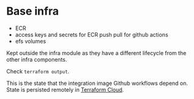# Base infra

- ECR
- access keys and secrets for ECR push pull for github actions
- efs volumes

Kept outside the infra module as they have a different lifecycle from
the other infra components.

Check `terraform output`. 

This is the state that the integration image Github workflows depend
on. State is persisted remotely in [Terraform
Cloud](https://app.terraform.io/app/Tyk/workspaces/base-euc1/settings/general
"ask devops for access").

